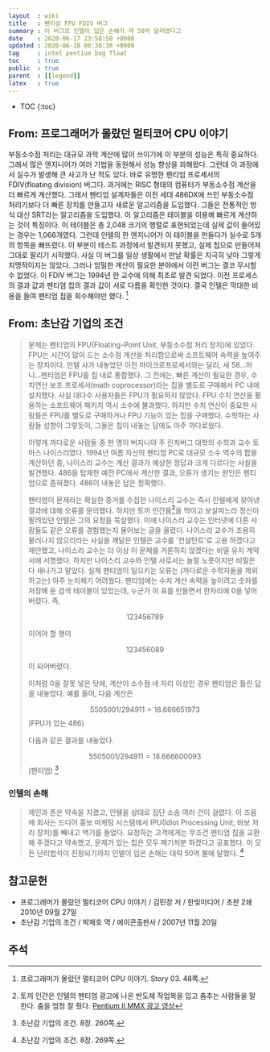 ```yaml
---
layout  : wiki
title   : 펜티엄 FPU FDIV 버그
summary : 이 버그로 인텔이 입은 손해가 약 50억 달러였다고
date    : 2020-06-17 23:58:50 +0900
updated : 2020-06-18 00:38:38 +0900
tag     : intel pentium bug float
toc     : true
public  : true
parent  : [[legend]]
latex   : true
---
```

* TOC
{:toc}

## From: 프로그래머가 몰랐던 멀티코어 CPU 이야기

>
부동소수점 처리는 대규모 과학 계산에 많이 쓰이기에 이 부분의 성능은 특히 중요하다.
그래서 많은 엔지니어가 여러 기법을 동원해서 성능 향상을 꾀해왔다.
그런데 이 과정에서 실수가 발생해 큰 사고가 난 적도 있다.
바로 유명한 펜티엄 프로세서의 FDIV(floating division) 버그다.
과거에는 RISC 형태의 컴퓨터가 부동소수점 계산을 더 빠르게 계산했다.
그래서 펜티엄 설계자들은 이전 세대 486DX에 쓰인 부동소수점 처리기보다 더 빠른 장치를 만들고자 새로운 알고리즘을 도입했다.
그들은 전통적인 방식 대신 SRT라는 알고리즘을 도입했다.
이 알고리즘은 테이블을 이용해 빠르게 계산하는 것이 특징이다.
이 테이블은 총 2,048 크기의 행렬로 표현되었는데 실제 값이 들어있는 경우는 1,066개였다.
그런데 인텔의 한 엔지니어가 이 테이블을 만들다가 실수로 5개의 항목을 빠뜨렸다.
이 부분이 테스트 과정에서 발견되지 못했고,
실제 칩으로 만들어져 그대로 팔리기 시작했다.
사실 이 버그를 일상 생활에서 만날 확률은 지극히 낮아 그렇게 치명적이지는 않았다.
그러나 엄밀한 계산이 필요한 분야에서 이런 버그는 결코 무시할 수 없었다.
이 FDIV 버그는 1994년 한 교수에 의해 최초로 발견 되었다.
이전 프로세스의 결과 값과 펜티엄 칩의 결과 값이 서로 다름을 확인한 것이다.
결국 인텔은 막대한 비용을 들여 펜티엄 칩을 회수해야만 했다.
[^kim-48]

## From: 초난감 기업의 조건

> 문제는 펜티엄의 FPU(Floating-Point Unit, 부동소수점 처리 장치)에 있었다.
FPU는 시간이 많이 드는 소수점 계산을 처리함으로써 소프트웨어 속력을 높여주는 장치이다.
인텔 사가 내놓았던 이전 마이크로프로세서와는 달리, 새 58...아니...펜티엄은 FPU를 칩 내로 통합했다.
그 전에는, 빠른 계산이 필요한 경우, 수치연산 보조 프로세서(math coprocessor)라는 칩을 별도로 구매해서 PC 내에 설치했다.
사실 대다수 사용자들은 FPU가 필요하지 않았다.
FPU 수치 연산을 활용하는 소프트웨어 패키지 역시 소수에 불과했다.
하지만 수치 연산이 중요한 사람들은 FPU를 별도로 구매하거나 FPU 기능이 있는 칩을 구매했다.
수학하는 사람들 성향이 그렇듯이, 그들은 칩이 내놓는 답에도 아주 까다로웠다.
>
> 이렇게 까다로운 사람들 중 한 명이 버지니아 주 린치버그 대학의 수학과 교수 토마스 나이스리였다.
1994년 여름 자신의 펜티엄 PC로 대규모 소수 역수의 합을 계산하던 중, 나이스리 교수는 계산 결과가 예상한 정답과 크게 다르다는 사실을 발견했다.
486을 탑재한 예전 PC에서 계산한 결과, 오류가 생기는 원인은 펜티엄으로 좁혀졌다.
486이 내놓은 답은 정확했다.
>
> 펜티엄이 문제라는 확실한 증거를 수집한 나이스리 교수는 즉시 인텔에게 찾아낸 결과에 대해 오류를 문의했다.
하지만 토끼 인간들[^bunny]을 먹이고 보살피느라 정신이 팔려있던 인텔은 그의 요청을 묵살했다.
이에 나이스리 교수는 인터넷에 다른 사람들도 같은 오류를 경험했는지 물어보는 글을 올렸다.
나이스리 교수가 조용히 물러나지 않으리라는 사실을 깨달은 인텔은 교수를 '컨설턴트'로 고용 하겠다고 제안했고,
나이스리 교수는 더 이상 이 문제를 거론하지 않겠다는 비밀 유지 계약서에 서명했다.
하지만 나이스리 교수와 인텔 사로서는 놀랄 노릇이지만 비밀은 다 새나가고 말았다.
실제 펜티엄이 일으키는 오류는 (까다로운 수학자들을 제외하고는) 아주 눈치채기 어려웠다.
팬티엄에는 수치 계산 속력을 높이려고 숫자를 저장해 둔 검색 테이블이 있었는데,
누군가 이 표를 만들면서 한자리에 0을 넣어 버렸다. 즉,
>
> $$123456789$$
>
> 이어야 할 행이
>
> $$123456089$$
>
> 이 되어버렸다.
>
> 이처럼 0을 잘못 넣은 탓에, 계산이 소수점 네 자리 이상인 경우 펜티엄은 틀린 답을 내놓았다.
예를 들어, 다음 계산은
>
> $$ 5505001 / 294911 = 18.666651973 $$ (FPU가 있는 486)
>
> 다음과 같은 결과를 내놓았다.
>
> $$ 5505001 / 294911 = 18.666600093 $$ (펜티엄)
[^chapman-260]

### 인텔의 손해

> 제인과 존은 약속을 지켰고, 인텔을 상대로 집단 소송 여러 건이 걸렸다.
이 즈음에 회사는 드디어 홍보 마케팅 시스템에서 IPU(Idiot Processing Unit, 바보 처리 장치)를 빼내고 백기를 들었다.
요청하는 고객에게는 무조건 펜티엄 칩을 교환해 주겠다고 약속했고, 문제가 있는 칩은 모두 페기처분 하겠다고 공표했다.
이 모든 난리법석이 진정되기까지 인텔이 입은 손해는 대략 50억 불에 달했다.
[^chapman-269]


## 참고문헌

- 프로그래머가 몰랐던 멀티코어 CPU 이야기 / 김민장 저 / 한빛미디어 / 초판 2쇄 2010년 09월 27일
- 초난감 기업의 조건 / 박재호 역 / 에이콘출판사 / 2007년 11월 20일

## 주석
[^kim-48]: 프로그래머가 몰랐던 멀티코어 CPU 이야기. Story 03. 48쪽.
[^chapman-260]: 초난감 기업의 조건. 8장. 260쪽.
[^chapman-269]: 초난감 기업의 조건. 8장. 269쪽.
[^bunny]: 토끼 인간은 인텔의 펜티엄 광고에 나온 반도체 작업복을 입고 춤추는 사람들을 말한다. 춤을 엄청 잘 췄다. [Pentium II MMX 광고 영상]( https://youtu.be/paU16B-bZEA?t=5 )

